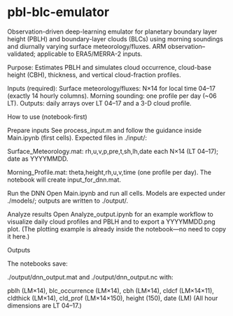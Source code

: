 # pbl-blc-emulator
Observation-driven deep-learning emulator for planetary boundary layer height (PBLH) and boundary-layer clouds (BLCs) using morning soundings and diurnally varying surface meteorology/fluxes. ARM observation–validated; applicable to ERA5/MERRA-2 inputs.

Purpose:
Estimates PBLH and simulates cloud occurrence, cloud-base height (CBH), thickness, and vertical cloud-fraction profiles.

Inputs (required):
Surface meteorology/fluxes: N×14 for local time 04–17 (exactly 14 hourly columns).
Morning sounding: one profile per day (~06 LT).
Outputs: daily arrays over LT 04–17 and a 3-D cloud profile.

How to use (notebook-first)

Prepare inputs
See process_input.m and follow the guidance inside Main.ipynb (first cells).
Expected files in ./input/:

Surface_Meteorology.mat: rh,u,v,p,pre,t,sh,lh,date each N×14 (LT 04–17); date as YYYYMMDD.

Morning_Profile.mat: theta,height,rh,u,v,time (one profile per day).
The notebook will create input_for_dnn.mat.

Run the DNN
Open Main.ipynb and run all cells.
Models are expected under ./models/; outputs are written to ./output/.

Analyze results
Open Analyze_output.ipynb for an example workflow to visualize daily cloud profiles and PBLH and to export a YYYYMMDD.png plot.
(The plotting example is already inside the notebook—no need to copy it here.)

Outputs

The notebooks save:

./output/dnn_output.mat and ./output/dnn_output.nc with:

pblh (LM×14), blc_occurrence (LM×14), cbh (LM×14),
cldcf (LM×14×11), cldthick (LM×14), cld_prof (LM×14×150),
height (150), date (LM)
(All hour dimensions are LT 04–17.)

